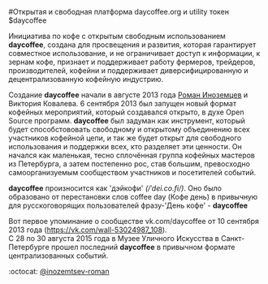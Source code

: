 #Открытая и свободная платформа daycoffee.org и utility токен $daycoffee

Инициатива по кофе с открытым свободным использованием **daycoffee**, создана для просвещения и развития, которая гарантирует совместное использование, и не ограничивает доступ к информации, к зернам кофе, признает и поддерживает работу фермеров, трейдеров, производителей, кофейни и поддерживает диверсифицированную и децентрализованную кофейную индустрию.</br>

Создание **daycoffee** начали в августе 2013 года [Роман Иноземцев](https://vk.com/mirplatform) и Виктория Ковалева. 6 сентября 2013 был запущен новый формат кофейных мероприятий, который создавался открыто, в духе Open Source программ. **daycoffee** был задуман как инструмент, который будет способстововать свободному и открытому объединению всех участников кофейной цепи, и так же будет открыт для свободного использования и поддержки всех, кто разделяет эти ценности. Он начался как маленькая, тесно сплочённая группа кофейных мастеров из Петербурга, а затем постепенно рос, став большим, превосходно самоорганизуемым сообществом участников и посетителей событий.</br>

**daycoffee** произносится как 'дэйкофи' _(/ˈdei.co.fi/)_. Оно было образовано от перестановки слов coffee day (Кофе день) в привычную для русскоговорящих пользователей фразу-'День кофе' - **daycoffee**</br>

Вот первое упоминание о сообществе vk.com/daycoffee от 10 сентября 2013 года (https://vk.com/wall-53024987_108).</br>
С 28 по 30 августа 2015 года в Музее Уличного Искусства в Санкт-Петербурге прошел последний **daycoffee** в привычном формате централизованных событий.

:octocat: [@inozemtsev-roman](https://github.com/inozemtsev-roman)